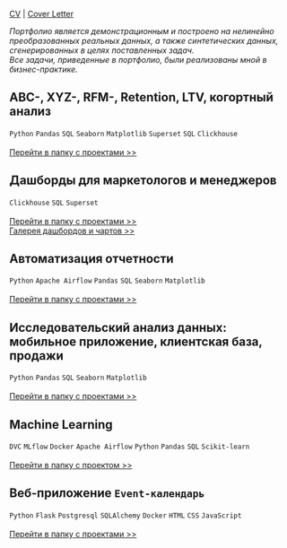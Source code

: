 [CV](https://github.com/annapavlovads/DA_portfolio/blob/main/cv/cv_anna_pavlova_DA.md) | [Cover Letter](https://github.com/annapavlovads/DA_portfolio/blob/main/cv/cover_letter.md)

*Портфолио является демонстрационным и построено на нелинейно преобразованных реальных данных, а также синтетических данных, сгенерированных в целях поставленных задач.* <br> 
*Все задачи, приведенные в портфолио, были реализованы мной в бизнес-практике.*
<br> 

## ABC-, XYZ-, RFM-, Retention, LTV, когортный анализ 
`Python` `Pandas` `SQL` `Seaborn` `Matplotlib` `Superset` `SQL` `Clickhouse` <br><br>
[Перейти в папку с проектами >>](https://github.com/annapavlovads/DA_portfolio/tree/main/abc_xyz_rfm_ltv_cohorts)<br>

## Дашборды для маркетологов и менеджеров
`Clickhouse` `SQL` `Superset` <br><br>
[Перейти в папку с проектами >>](https://github.com/annapavlovads/DA_portfolio/tree/main/dashboards) <br>
[Галерея дашбордов и чартов >>](https://drive.google.com/drive/folders/1H7HByxmMCak4S5QShsdYGTVvr2_rTRQN?usp=drive_link) <br>

## Автоматизация отчетности
`Python` `Apache Airflow` `Pandas` `SQL` `Seaborn` `Matplotlib` <br><br>
[Перейти в папку с проектами >>](https://github.com/annapavlovads/DA_portfolio/tree/main/auto_reports)  <br>

## Исследовательский анализ данных: мобильное приложение, клиентская база, продажи
`Python` `Pandas` `SQL` `Seaborn` `Matplotlib` <br><br>
[Перейти в папку с проектами >>](https://github.com/annapavlovads/DA_portfolio/tree/main/eda)  <br>

## Machine Learning
`DVC` `MLflow` `Docker` `Apache Airflow` `Python` `Pandas` `SQL` `Scikit-learn` <br><br>
[Перейти в папку с проектом >>](https://github.com/annapavlovads/DA_portfolio/tree/main/ml_models)  <br>

## Веб-приложение `Event-календарь`
`Python` `Flask` `Postgresql` `SQLAlchemy` `Docker` `HTML` `CSS` `JavaScript` <br><br>
[Перейти в папку с проектами >>](https://github.com/annapavlovads/DA_portfolio/tree/main/calendar_web)  <br>
